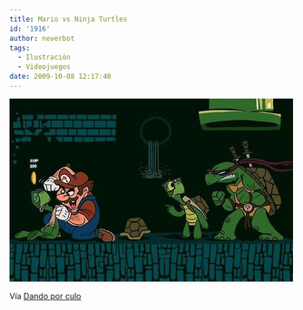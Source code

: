 ```yaml
---
title: Mario vs Ninja Turtles
id: '1916'
author: neverbot
tags:
  - Ilustración
  - Videojuegos
date: 2009-10-08 12:17:40
---
```


[![](./mario-vs-ninja-turtles/tumblr_kp0xl8LkJ01qzoz68o1_500.jpg)](http://dandoporculo.com/post/176338478)

Vía [Dando por culo](http://dandoporculo.com/post/176338478)